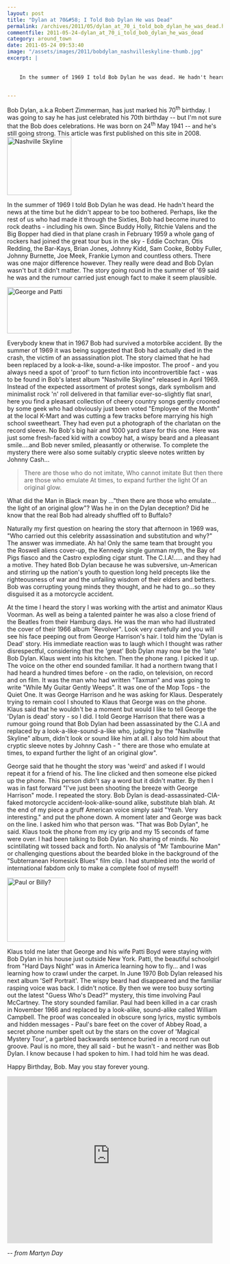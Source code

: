 ```yaml
---
layout: post
title: "Dylan at 70&#58; I Told Bob Dylan He was Dead"
permalink: /archives/2011/05/dylan_at_70_i_told_bob_dylan_he_was_dead.html
commentfile: 2011-05-24-dylan_at_70_i_told_bob_dylan_he_was_dead
category: around_town
date: 2011-05-24 09:53:40
image: "/assets/images/2011/bobdylan_nashvilleskyline-thumb.jpg"
excerpt: |
    
    
    In the summer of 1969 I told Bob Dylan he was dead. He hadn't heard the news at the time but he didn't appear to be too bothered. Perhaps, like the rest of us who had made it through the Sixties, Bob had become inured to rock deaths - including his own. Since Buddy Holly, Ritchie Valens and the Big Bopper had died in that plane crash in February 1959 a whole gang of rockers had joined the great tour bus in the sky - Eddie Cochran, Otis Redding, the Bar-Kays, Brian Jones, Johnny Kidd, Sam Cooke, Bobby Fuller, Johnny Burnette, Joe Meek, Frankie Lymon and countless others. There was one major difference however. They really were dead and Bob Dylan wasn't but it didn't matter. The story going round in the summer of '69 said he was and the rumour carried just enough fact to make it seem plausible.
    

---
```


<div markdown="1" class="box">
Bob Dylan, a.k.a Robert Zimmerman, has just marked his 70<sup>th</sup> birthday. I was going to say he has just celebrated his 70th birthday -- but I'm not sure that the Bob does celebrations. He was born on 24<sup>th</sup> May 1941 -- and he's still going strong. This article was first published on this site in 2008.

</div>
<a href="/assets/images/2011/bobdylan_nashvilleskyline.jpg"><img src="/assets/images/2011/bobdylan_nashvilleskyline-thumb.jpg" width="150" height="136" alt="Nashville Skyline" class="photo right" /></a>

In the summer of 1969 I told Bob Dylan he was dead. He hadn't heard the news at the time but he didn't appear to be too bothered. Perhaps, like the rest of us who had made it through the Sixties, Bob had become inured to rock deaths - including his own. Since Buddy Holly, Ritchie Valens and the Big Bopper had died in that plane crash in February 1959 a whole gang of rockers had joined the great tour bus in the sky - Eddie Cochran, Otis Redding, the Bar-Kays, Brian Jones, Johnny Kidd, Sam Cooke, Bobby Fuller, Johnny Burnette, Joe Meek, Frankie Lymon and countless others. There was one major difference however. They really were dead and Bob Dylan wasn't but it didn't matter. The story going round in the summer of '69 said he was and the rumour carried just enough fact to make it seem plausible.

<a href="/assets/images/2011/george_patti.jpg"><img src="/assets/images/2011/george_patti-thumb.jpg" width="150" height="108" alt="George and Patti" class="photo right" /></a>

Everybody knew that in 1967 Bob had survived a motorbike accident. By the summer of 1969 it was being suggested that Bob had actually died in the crash, the victim of an assassination plot. The story claimed that he had been replaced by a look-a-like, sound-a-like impostor. The proof - and you always need a spot of 'proof' to turn fiction into incontrovertible fact - was to be found in Bob's latest album "Nashville Skyline" released in April 1969. Instead of the expected assortment of protest songs, dark symbolism and minimalist rock 'n' roll delivered in that familiar ever-so-slightly flat snarl, here you find a pleasant collection of cheery country songs gently crooned by some geek who had obviously just been voted "Employee of the Month" at the local K-Mart and was cutting a few tracks before marrying his high school sweetheart. They had even put a photograph of the charlatan on the record sleeve. No Bob's big hair and 1000 yard stare for this one. Here was just some fresh-faced kid with a cowboy hat, a wispy beard and a pleasant smile....and Bob never smiled, pleasantly or otherwise. To complete the mystery there were also some suitably cryptic sleeve notes written by Johnny Cash...

> There are those who do not imitate,
>  Who cannot imitate
>  But then there are those who emulate
>  At times, to expand further the light
>  Of an original glow.
> 
 What did the Man in Black mean by ..."then there are those who emulate... the light of an original glow"? Was he in on the Dylan deception? Did he know that the real Bob had already shuffled off to Buffalo?

Naturally my first question on hearing the story that afternoon in 1969 was, "Who carried out this celebrity assassination and substitution and why?" The answer was immediate. Ah ha! Only the same team that brought you the Roswell aliens cover-up, the Kennedy single gunman myth, the Bay of Pigs fiasco and the Castro exploding cigar stunt. The C.I.A!..... and they had a motive. They hated Bob Dylan because he was subversive, un-American and stirring up the nation's youth to question long held precepts like the righteousness of war and the unfailing wisdom of their elders and betters. Bob was corrupting young minds they thought, and he had to go...so they disguised it as a motorcycle accident.

At the time I heard the story I was working with the artist and animator Klaus Voorman. As well as being a talented painter he was also a close friend of the Beatles from their Hamburg days. He was the man who had illustrated the cover of their 1966 album "Revolver". Look very carefully and you will see his face peeping out from George Harrison's hair. I told him the 'Dylan is Dead' story. His immediate reaction was to laugh which I thought was rather disrespectful, considering that the 'great' Bob Dylan may now be the 'late' Bob Dylan. Klaus went into his kitchen. Then the phone rang. I picked it up. The voice on the other end sounded familiar. It had a northern twang that I had heard a hundred times before - on the radio, on television, on record and on film. It was the man who had written "Taxman" and was going to write "While My Guitar Gently Weeps". It was one of the Mop Tops - the Quiet One. It was George Harrison and he was asking for Klaus. Desperately trying to remain cool I shouted to Klaus that George was on the phone. Klaus said that he wouldn't be a moment but would I like to tell George the 'Dylan is dead' story - so I did. I told George Harrison that there was a rumour going round that Bob Dylan had been assassinated by the C.I.A and replaced by a look-a-like-sound-a-like who, judging by the "Nashville Skyline" album, didn't look or sound like him at all. I also told him about that cryptic sleeve notes by Johnny Cash - " there are those who emulate at times, to expand further the light of an original glow".

George said that he thought the story was 'weird' and asked if I would repeat it for a friend of his. The line clicked and then someone else picked up the phone. This person didn't say a word but it didn't matter. By then I was in fast forward "I've just been shooting the breeze with George Harrison" mode. I repeated the story. Bob Dylan is dead-assassinated-CIA-faked motorcycle accident-look-alike-sound alike, substitute blah blah. At the end of my piece a gruff American voice simply said "Yeah. Very interesting." and put the phone down. A moment later and George was back on the line. I asked him who that person was. "That was Bob Dylan", he said. Klaus took the phone from my icy grip and my 15 seconds of fame were over. I had been talking to Bob Dylan. No sharing of minds. No scintillating wit tossed back and forth. No analysis of "Mr Tambourine Man" or challenging questions about the bearded bloke in the background of the "Subterranean Homesick Blues" film clip. I had stumbled into the world of international fabdom only to make a complete fool of myself!

<a href="/assets/images/2011/PaulorBilly.jpg"><img src="/assets/images/2011/PaulorBilly-thumb.jpg" width="135" height="150" alt="Paul or Billy?" class="photo right" /></a>

Klaus told me later that George and his wife Patti Boyd were staying with Bob Dylan in his house just outside New York. Patti, the beautiful schoolgirl from "Hard Days Night" was in America learning how to fly... and I was learning how to crawl under the carpet. In June 1970 Bob Dylan released his next album 'Self Portrait'. The wispy beard had disappeared and the familiar rasping voice was back. I didn't notice. By then we were too busy sorting out the latest "Guess Who's Dead?" mystery, this time involving Paul McCartney. The story sounded familiar. Paul had been killed in a car crash in November 1966 and replaced by a look-alike, sound-alike called William Campbell. The proof was concealed in obscure song lyrics, mystic symbols and hidden messages - Paul's bare feet on the cover of Abbey Road, a secret phone number spelt out by the stars on the cover of 'Magical Mystery Tour', a garbled backwards sentence buried in a record run out groove. Paul is no more, they all said - but he wasn't - and neither was Bob Dylan. I know because I had spoken to him. I had told him he was dead.

Happy Birthday, Bob. May you stay forever young.

<object width="480" height="390">
<param name="movie" value="http://www.youtube-nocookie.com/v/9sldgunY3Fw?fs=1&amp;hl=en_US&amp;rel=0"></param><param name="allowFullScreen" value="true"></param><param name="allowscriptaccess" value="always"></param><embed src="http://www.youtube-nocookie.com/v/9sldgunY3Fw?fs=1&amp;hl=en_US&amp;rel=0" type="application/x-shockwave-flash" width="480" height="390" allowscriptaccess="always" allowfullscreen="true"></embed></object>

<cite>-- from Martyn Day</cite>

